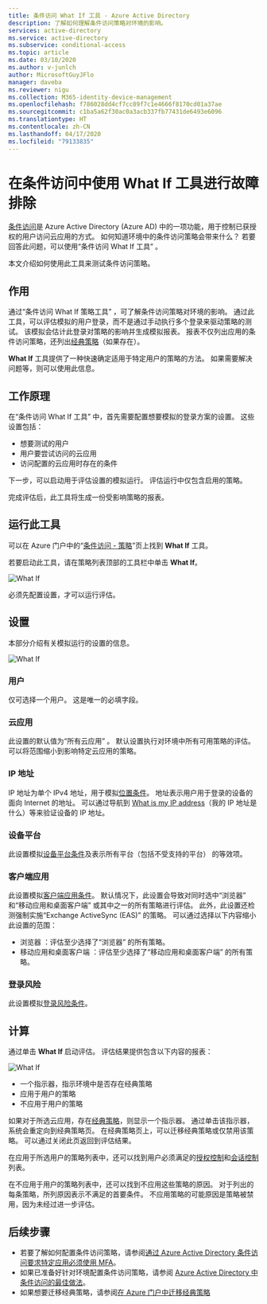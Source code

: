 ```yaml
---
title: 条件访问 What If 工具 - Azure Active Directory
description: 了解如何理解条件访问策略对环境的影响。
services: active-directory
ms.service: active-directory
ms.subservice: conditional-access
ms.topic: article
ms.date: 03/10/2020
ms.author: v-junlch
author: MicrosoftGuyJFlo
manager: daveba
ms.reviewer: nigu
ms.collection: M365-identity-device-management
ms.openlocfilehash: f786028dd4cf7cc89f7c1e4666f8170cd01a37ae
ms.sourcegitcommit: c1ba5a62f30ac0a3acb337fb77431de6493e6096
ms.translationtype: HT
ms.contentlocale: zh-CN
ms.lasthandoff: 04/17/2020
ms.locfileid: "79133835"
---
```

# <a name="troubleshoot-using-the-what-if-tool-in-conditional-access"></a>在条件访问中使用 What If 工具进行故障排除

[条件访问](overview.md)是 Azure Active Directory (Azure AD) 中的一项功能，用于控制已获授权的用户访问云应用的方式。 如何知道环境中的条件访问策略会带来什么？ 若要回答此问题，可以使用“条件访问 What If 工具”  。

本文介绍如何使用此工具来测试条件访问策略。

## <a name="what-it-is"></a>作用

通过“条件访问 What If 策略工具”  ，可了解条件访问策略对环境的影响。 通过此工具，可以评估模拟的用户登录，而不是通过手动执行多个登录来驱动策略的测试。 该模拟会估计此登录对策略的影响并生成模拟报表。 报表不仅列出应用的条件访问策略，还列出[经典策略](policy-migration.md#classic-policies)（如果存在）。    

**What If** 工具提供了一种快速确定适用于特定用户的策略的方法。 如果需要解决问题等，则可以使用此信息。    

## <a name="how-it-works"></a>工作原理

在“条件访问 What If 工具”  中，首先需要配置想要模拟的登录方案的设置。 这些设置包括：

- 想要测试的用户 
- 用户要尝试访问的云应用
- 访问配置的云应用时存在的条件
     
下一步，可以启动用于评估设置的模拟运行。 评估运行中仅包含启用的策略。

完成评估后，此工具将生成一份受影响策略的报表。

## <a name="running-the-tool"></a>运行此工具

可以在 Azure 门户中的“[条件访问 - 策略](https://portal.azure.cn/#blade/Microsoft_AAD_IAM/ConditionalAccessBlade/Policies)”页上找到 **What If** 工具。

若要启动此工具，请在策略列表顶部的工具栏中单击 **What If**。

![What If](./media/what-if-tool/01.png)

必须先配置设置，才可以运行评估。

## <a name="settings"></a>设置

本部分介绍有关模拟运行的设置的信息。

![What If](./media/what-if-tool/02.png)

### <a name="user"></a>用户

仅可选择一个用户。 这是唯一的必填字段。

### <a name="cloud-apps"></a>云应用

此设置的默认值为“所有云应用”  。 默认设置执行对环境中所有可用策略的评估。 可以将范围缩小到影响特定云应用的策略。

### <a name="ip-address"></a>IP 地址

IP 地址为单个 IPv4 地址，用于模拟[位置条件](location-condition.md)。 地址表示用户用于登录的设备的面向 Internet 的地址。 可以通过导航到 [What is my IP address](https://whatismyipaddress.com)（我的 IP 地址是什么）等来验证设备的 IP 地址。    

### <a name="device-platforms"></a>设备平台

此设置模拟[设备平台条件](concept-conditional-access-conditions.md#device-platforms)及表示所有平台（包括不受支持的平台）  的等效项。 

### <a name="client-apps"></a>客户端应用

此设置模拟[客户端应用条件](concept-conditional-access-conditions.md#client-apps-preview)。
默认情况下，此设置会导致对同时选中“浏览器”  和“移动应用和桌面客户端”  或其中之一的所有策略进行评估。 此外，此设置还检测强制实施“Exchange ActiveSync (EAS)”  的策略。 可以通过选择以下内容缩小此设置的范围：

- 浏览器  ：评估至少选择了“浏览器”  的所有策略。 
- 移动应用和桌面客户端  ：评估至少选择了“移动应用和桌面客户端”  的所有策略。 

### <a name="sign-in-risk"></a>登录风险

此设置模拟[登录风险条件](concept-conditional-access-conditions.md#sign-in-risk)。   

## <a name="evaluation"></a>计算 

通过单击 **What If** 启动评估。 评估结果提供包含以下内容的报表： 

![What If](./media/what-if-tool/03.png)

- 一个指示器，指示环境中是否存在经典策略
- 应用于用户的策略
- 不应用于用户的策略

如果对于所选云应用，存在[经典策略](policy-migration.md#classic-policies)，则显示一个指示器。 通过单击该指示器，系统会重定向到经典策略页。 在经典策略页上，可以迁移经典策略或仅禁用该策略。 可以通过关闭此页返回到评估结果。

在应用于所选用户的策略列表中，还可以找到用户必须满足的[授权控制](concept-conditional-access-grant.md)和[会话控制](concept-conditional-access-session.md)列表。

在不应用于用户的策略列表中，还可以找到不应用这些策略的原因。 对于列出的每条策略，所列原因表示不满足的首要条件。 不应用策略的可能原因是策略被禁用，因为未经过进一步评估。   

## <a name="next-steps"></a>后续步骤

- 若要了解如何配置条件访问策略，请参阅[通过 Azure Active Directory 条件访问要求特定应用必须使用 MFA](app-based-mfa.md)。
- 如果已准备好针对环境配置条件访问策略，请参阅 [Azure Active Directory 中条件访问的最佳做法](best-practices.md)。 
- 如果想要迁移经典策略，请参阅[在 Azure 门户中迁移经典策略](policy-migration.md)  

